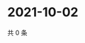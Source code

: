 # 2021-10-02

共 0 条

<!-- BEGIN WEIBO -->
<!-- 最后更新时间 Sat Oct 02 2021 01:11:24 GMT+0800 (China Standard Time) -->

<!-- END WEIBO -->
